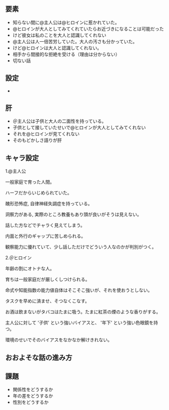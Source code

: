 ## 要素
* 知らない間に@主人公は@ヒロインに惹かれていた。
* @ヒロインが大人としてみてくれていたらお近づきになることは可能だった
* けど彼女は私のことを大人と認識してくれない
* @主人公は人一倍苦労していた。大人の汚さも分かっていた。
* けど@ヒロインは大人と認識してくれない。
* 相手から間接的な拒絶を受ける（理由は分からない）
* 切ない話
## 設定
* 
## 肝
* ＠主人公は子供と大人の二面性を持っている。
* 子供として接していたせいで@ヒロインが大人としてみてくれない
* それを@ヒロインが見てくれない
* そのもどかしさ語りが肝
## キャラ設定

1.@主人公

一般家庭で育った人間。

ハーフだからいじめられていた。

醜形恐怖症, 自律神経失調症を持っている。

洞察力がある, 実際のところ教養もあり頭が良いがそうは見えない。

話した方などでチャラく見えてしまう。

内面と外行のギャップに苦しめられる。

観察能力に優れていて、少し話しただけでどういう人なのかが判別がつく。

2.＠ヒロイン

年齢の割にオトナな人。

育ちは一般家庭だが厳しくしつけられる。

命式や知能指数の能力値自体はそこそこ強いが、それを使おうとしない。

タスクを早めに済ませ、そつなくこなす。

お酒は飲まないがタバコはたまに吸う。たまに紅茶の煙のような香りがする。

主人公に対して '子供' という強いバイアスと、 '年下' という強い色眼鏡を持つ。

環境のせいでそのバイアスをなかなか解けきれない。
## おおよそな話の進み方

## 課題
* 関係性をどうするか
* 年の差をどうするか
* 性別をどうするか